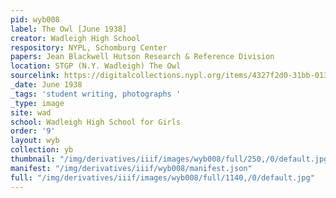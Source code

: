 ```yaml
---
pid: wyb008
label: The Owl [June 1938]
creator: Wadleigh High School
respository: NYPL, Schomburg Center
papers: Jean Blackwell Hutson Research & Reference Division
location: STGP (N.Y. Wadleigh) The Owl
sourcelink: https://digitalcollections.nypl.org/items/4327f2d0-31bb-0134-d017-00505686a51c
_date: June 1938
_tags: 'student writing, photographs '
_type: image
site: wad
school: Wadleigh High School for Girls
order: '9'
layout: wyb
collection: yb
thumbnail: "/img/derivatives/iiif/images/wyb008/full/250,/0/default.jpg"
manifest: "/img/derivatives/iiif/wyb008/manifest.json"
full: "/img/derivatives/iiif/images/wyb008/full/1140,/0/default.jpg"
---
```

